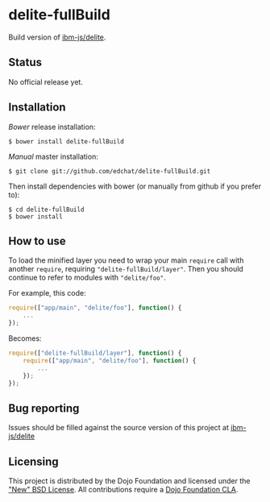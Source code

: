 # delite-fullBuild

Build version of [ibm-js/delite](https://github.com/ibm-js/delite).

## Status

No official release yet.

## Installation

_Bower_ release installation:

    $ bower install delite-fullBuild

_Manual_ master installation:

    $ git clone git://github.com/edchat/delite-fullBuild.git

Then install dependencies with bower (or manually from github if you prefer to):

	$ cd delite-fullBuild
	$ bower install


## How to use

To load the minified layer you need to wrap your main `require` call with another `require`, requiring `"delite-fullBuild/layer"`. Then you should continue to
refer to modules with `"delite/foo"`.

For example, this code:
```js
require(["app/main", "delite/foo"], function() {
	...
});
```
Becomes:
```js
require(["delite-fullBuild/layer"], function() {
	require(["app/main", "delite/foo"], function() {
		...
	});
});
```

## Bug reporting

Issues should be filled against the source version of this project at [ibm-js/delite](https://github.com/ibm-js/delite)


## Licensing

This project is distributed by the Dojo Foundation and licensed under the ["New" BSD License](./LICENSE).
All contributions require a [Dojo Foundation CLA](http://dojofoundation.org/about/claForm).

